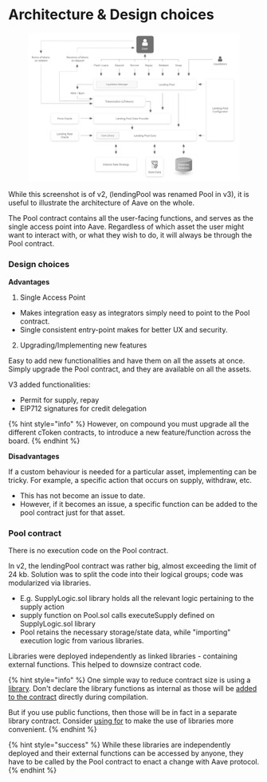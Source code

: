 # Architecture & Design choices

<figure><img src="../../.gitbook/assets/image (113).png" alt=""><figcaption></figcaption></figure>

While this screenshot is of v2, (lendingPool was renamed Pool in v3), it is useful to illustrate the architecture of Aave on the whole.

The Pool contract contains all the user-facing functions, and serves as the single access point into Aave. Regardless of which asset the user might want to interact with, or what they wish to do, it will always be through the Pool contract.

### Design choices

**Advantages**

1. Single Access Point

* Makes integration easy as integrators simply need to point to the Pool contract.
* Single consistent entry-point makes for better UX and security.

2. Upgrading/Implementing new features

Easy to add new functionalities and have them on all the assets at once. Simply upgrade the Pool contract, and they are available on all the assets.&#x20;

V3 added functionalities:

* Permit for supply, repay &#x20;
* EIP712 signatures for credit delegation

{% hint style="info" %}
However, on compound you must upgrade all the different cToken contracts, to introduce a new feature/function across the board.
{% endhint %}

**Disadvantages**

If a custom behaviour is needed for a particular asset, implementing can be tricky. For example, a specific action that occurs on supply, withdraw, etc.

* This has not become an issue to date.&#x20;
* However, if it becomes an issue, a specific function can be added to the pool contract just for that asset.

### Pool contract

There is no execution code on the Pool contract.&#x20;

In v2, the lendingPool contract was rather big, almost exceeding the limit of 24 kb. Solution was to split the code into their logical groups; code was modularized via libraries.

* E.g. SupplyLogic.sol library holds all the relevant logic pertaining to the supply action
* supply function on Pool.sol calls executeSupply defined on SupplyLogic.sol library
* Pool retains the necessary storage/state data, while "importing" execution logic from various libraries.

Libraries were deployed independently as linked libraries - containing external functions. This helped to downsize contract code.

{% hint style="info" %}
One simple way to reduce contract size is using a [library](https://solidity.readthedocs.io/en/v0.6.10/contracts.html#libraries). Don't declare the library functions as internal as those will be [added to the contract](https://ethereum.stackexchange.com/questions/12975/are-internal-functions-in-libraries-not-covered-by-linking) directly during compilation.&#x20;

But if you use public functions, then those will be in fact in a separate library contract. Consider [using for](https://solidity.readthedocs.io/en/v0.6.10/contracts.html#using-for) to make the use of libraries more convenient.
{% endhint %}

{% hint style="success" %}
While these libraries are independently deployed and their external functions can be accessed by anyone, they have to be called by the Pool contract to enact a change with Aave protocol.
{% endhint %}
